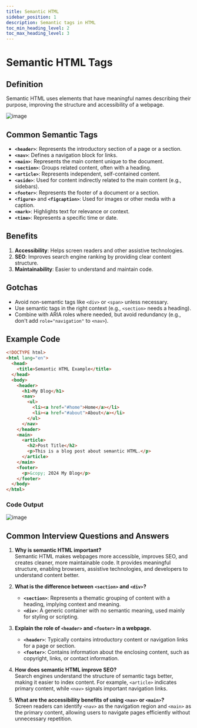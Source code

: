 ```yaml
---
title: Semantic HTML
sidebar_position: 1
description: Semantic tags in HTML
toc_min_heading_level: 2
toc_max_heading_level: 3
---
```


# Semantic HTML Tags

## Definition

Semantic HTML uses elements that have meaningful names describing their purpose, improving the structure and accessibility of a webpage.

![image](https://github.com/user-attachments/assets/711bb61c-1df0-4d07-8b77-f25081c9480c)

## Common Semantic Tags

- **`<header>`**: Represents the introductory section of a page or a section.
- **`<nav>`**: Defines a navigation block for links.
- **`<main>`**: Represents the main content unique to the document.
- **`<section>`**: Groups related content, often with a heading.
- **`<article>`**: Represents independent, self-contained content.
- **`<aside>`**: Used for content indirectly related to the main content (e.g., sidebars).
- **`<footer>`**: Represents the footer of a document or a section.
- **`<figure>`** and **`<figcaption>`**: Used for images or other media with a caption.
- **`<mark>`**: Highlights text for relevance or context.
- **`<time>`**: Represents a specific time or date.

## Benefits

1. **Accessibility**: Helps screen readers and other assistive technologies.
2. **SEO**: Improves search engine ranking by providing clear content structure.
3. **Maintainability**: Easier to understand and maintain code.

## Gotchas

- Avoid non-semantic tags like `<div>` or `<span>` unless necessary.
- Use semantic tags in the right context (e.g., `<section>` needs a heading).
- Combine with ARIA roles where needed, but avoid redundancy (e.g., don't add `role="navigation"` to `<nav>`).

## Example Code

```html
<!DOCTYPE html>
<html lang="en">
  <head>
    <title>Semantic HTML Example</title>
  </head>
  <body>
    <header>
      <h1>My Blog</h1>
      <nav>
        <ul>
          <li><a href="#home">Home</a></li>
          <li><a href="#about">About</a></li>
        </ul>
      </nav>
    </header>
    <main>
      <article>
        <h2>Post Title</h2>
        <p>This is a blog post about semantic HTML.</p>
      </article>
    </main>
    <footer>
      <p>&copy; 2024 My Blog</p>
    </footer>
  </body>
</html>
```

### Code Output

![image](https://github.com/user-attachments/assets/d250c56a-22bd-4460-a92a-be6f952cadad)

## Common Interview Questions and Answers

1. **Why is semantic HTML important?**  
   Semantic HTML makes webpages more accessible, improves SEO, and creates cleaner, more maintainable code. It provides meaningful structure, enabling browsers, assistive technologies, and developers to understand content better.

2. **What is the difference between `<section>` and `<div>`?**

   - **`<section>`**: Represents a thematic grouping of content with a heading, implying context and meaning.
   - **`<div>`**: A generic container with no semantic meaning, used mainly for styling or scripting.

3. **Explain the role of `<header>` and `<footer>` in a webpage.**

   - **`<header>`**: Typically contains introductory content or navigation links for a page or section.
   - **`<footer>`**: Contains information about the enclosing content, such as copyright, links, or contact information.

4. **How does semantic HTML improve SEO?**  
   Search engines understand the structure of semantic tags better, making it easier to index content. For example, `<article>` indicates primary content, while `<nav>` signals important navigation links.

5. **What are the accessibility benefits of using `<nav>` or `<main>`?**  
   Screen readers can identify `<nav>` as the navigation region and `<main>` as the primary content, allowing users to navigate pages efficiently without unnecessary repetition.

